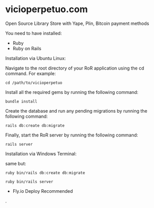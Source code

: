# vicioperpetuo.com
Open Source Library Store with Yape, Plin, Bitcoin payment methods

You need to have installed:
* Ruby
* Ruby on Rails

Installation via Ubuntu Linux:

Navigate to the root directory of your RoR application using the cd command. For example:

```
cd /path/to/vicioperpetuo
```

Install all the required gems by running the following command:

```
bundle install
```

Create the database and run any pending migrations by running the following command:
```
rails db:create db:migrate
```

Finally, start the RoR server by running the following command:
```
rails server
```

Installation via Windows Terminal:

same but:

```
ruby bin/rails db:create db:migrate
```

```
ruby bin/rails server
```

+ Fly.io Deploy Recommended

.



